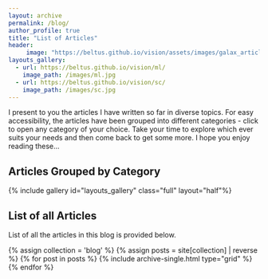 ```yaml
---
layout: archive
permalink: /blog/
author_profile: true
title: "List of Articles"
header:
     image: "https://beltus.github.io/vision/assets/images/galax_article.jpg"
layouts_gallery:
  - url: https://beltus.github.io/vision/ml/
    image_path: /images/ml.jpg
  - url: https://beltus.github.io/vision/sc/
    image_path: /images/sc.jpg
---
```


I present to you the articles I have written so far in diverse topics. For easy accessibility, the articles have been grouped into different categories - click to open any category of your choice. Take your time to explore which ever suits your needs and then come back to get some more. I hope you enjoy reading these...

## Articles Grouped by Category

{% include gallery id="layouts_gallery" class="full" layout="half"%}

## List of all Articles
List of all the articles in this blog is provided below.

<div class="grid__wrapper">
  {% assign collection = 'blog' %}
  {% assign posts = site[collection] | reverse %}
  {% for post in posts %}
    {% include archive-single.html type="grid" %}
  {% endfor %}
</div>
